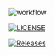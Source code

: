 ![workflow](https://github.com/sd-napier/SET08103-Group-1/actions/workflows/ci.yml/badge.svg)

[![LICENSE](https://img.shields.io/github/license/sd-napier/devops.svg?style=flat-square)](https://github.com/sd-napier/devops/blob/master/LICENSE)

[![Releases](https://img.shields.io/github/release/sd-napier/devops/all.svg?style=flat-square)](https://github.com/sd-napier/devops/releases)